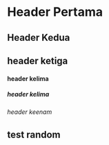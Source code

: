 # Header Pertama
## Header Kedua
## header ketiga
#### header kelima
##### header kelima
###### header keenam
## test random